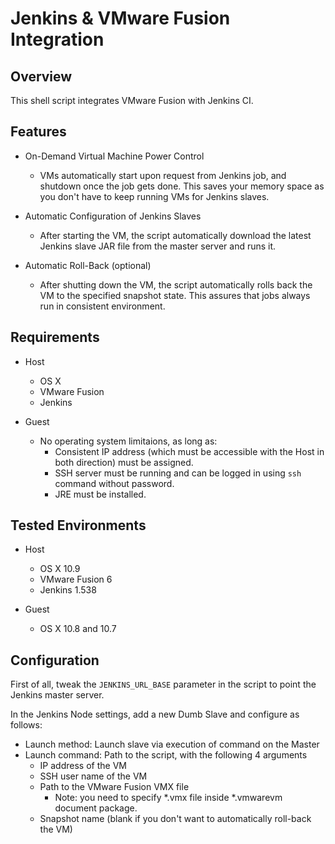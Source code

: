 Jenkins & VMware Fusion Integration
=========================================

Overview
------------------------

This shell script integrates VMware Fusion with Jenkins CI.

Features
------------------------

* On-Demand Virtual Machine Power Control
  * VMs automatically start upon request from Jenkins job, and shutdown once the job gets done.
    This saves your memory space as you don't have to keep running VMs for Jenkins slaves.

* Automatic Configuration of Jenkins Slaves
  * After starting the VM, the script automatically download the latest Jenkins slave JAR file from the master server and runs it.

* Automatic Roll-Back (optional)
  * After shutting down the VM, the script automatically rolls back the VM to the specified snapshot state.
    This assures that jobs always run in consistent environment.

Requirements
------------------------

* Host
  * OS X
  * VMware Fusion
  * Jenkins

* Guest
  * No operating system limitaions, as long as:
    * Consistent IP address (which must be accessible with the Host in both direction) must be assigned.
    * SSH server must be running and can be logged in using `ssh` command without password.
    * JRE must be installed.

Tested Environments
------------------------

* Host
  * OS X 10.9
  * VMware Fusion 6
  * Jenkins 1.538

* Guest
  * OS X 10.8 and 10.7

Configuration
------------------------

First of all, tweak the `JENKINS_URL_BASE` parameter in the script to point the Jenkins master server.

In the Jenkins Node settings, add a new Dumb Slave and configure as follows:

* Launch method: Launch slave via execution of command on the Master
* Launch command: Path to the script, with the following 4 arguments
  * IP address of the VM
  * SSH user name of the VM
  * Path to the VMware Fusion VMX file
    * Note: you need to specify \*.vmx file inside \*.vmwarevm document package.
  * Snapshot name (blank if you don't want to automatically roll-back the VM)

